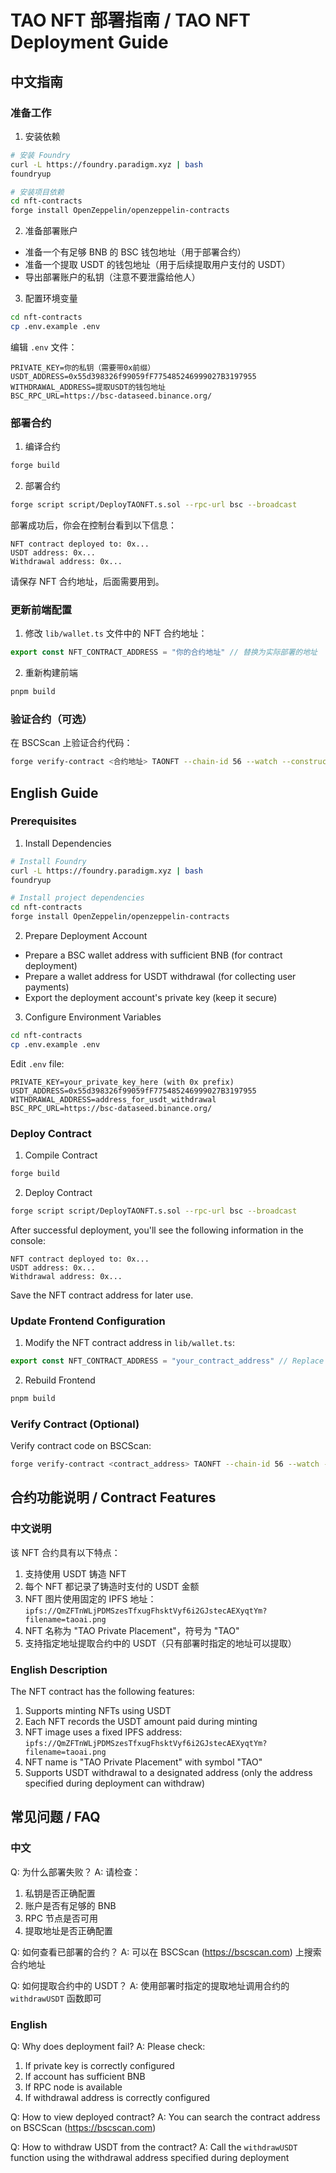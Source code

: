 # TAO NFT 部署指南 / TAO NFT Deployment Guide

## 中文指南

### 准备工作

1. 安装依赖
```bash
# 安装 Foundry
curl -L https://foundry.paradigm.xyz | bash
foundryup

# 安装项目依赖
cd nft-contracts
forge install OpenZeppelin/openzeppelin-contracts
```

2. 准备部署账户
- 准备一个有足够 BNB 的 BSC 钱包地址（用于部署合约）
- 准备一个提取 USDT 的钱包地址（用于后续提取用户支付的 USDT）
- 导出部署账户的私钥（注意不要泄露给他人）

3. 配置环境变量
```bash
cd nft-contracts
cp .env.example .env
```

编辑 `.env` 文件：
```env
PRIVATE_KEY=你的私钥（需要带0x前缀）
USDT_ADDRESS=0x55d398326f99059fF775485246999027B3197955
WITHDRAWAL_ADDRESS=提取USDT的钱包地址
BSC_RPC_URL=https://bsc-dataseed.binance.org/
```

### 部署合约

1. 编译合约
```bash
forge build
```

2. 部署合约
```bash
forge script script/DeployTAONFT.s.sol --rpc-url bsc --broadcast
```

部署成功后，你会在控制台看到以下信息：
```
NFT contract deployed to: 0x...
USDT address: 0x...
Withdrawal address: 0x...
```

请保存 NFT 合约地址，后面需要用到。

### 更新前端配置

1. 修改 `lib/wallet.ts` 文件中的 NFT 合约地址：
```typescript
export const NFT_CONTRACT_ADDRESS = "你的合约地址" // 替换为实际部署的地址
```

2. 重新构建前端
```bash
pnpm build
```

### 验证合约（可选）

在 BSCScan 上验证合约代码：
```bash
forge verify-contract <合约地址> TAONFT --chain-id 56 --watch --constructor-args $(cast abi-encode "constructor(address,address)" "<USDT地址>" "<提取地址>")
```

## English Guide

### Prerequisites

1. Install Dependencies
```bash
# Install Foundry
curl -L https://foundry.paradigm.xyz | bash
foundryup

# Install project dependencies
cd nft-contracts
forge install OpenZeppelin/openzeppelin-contracts
```

2. Prepare Deployment Account
- Prepare a BSC wallet address with sufficient BNB (for contract deployment)
- Prepare a wallet address for USDT withdrawal (for collecting user payments)
- Export the deployment account's private key (keep it secure)

3. Configure Environment Variables
```bash
cd nft-contracts
cp .env.example .env
```

Edit `.env` file:
```env
PRIVATE_KEY=your_private_key_here (with 0x prefix)
USDT_ADDRESS=0x55d398326f99059fF775485246999027B3197955
WITHDRAWAL_ADDRESS=address_for_usdt_withdrawal
BSC_RPC_URL=https://bsc-dataseed.binance.org/
```

### Deploy Contract

1. Compile Contract
```bash
forge build
```

2. Deploy Contract
```bash
forge script script/DeployTAONFT.s.sol --rpc-url bsc --broadcast
```

After successful deployment, you'll see the following information in the console:
```
NFT contract deployed to: 0x...
USDT address: 0x...
Withdrawal address: 0x...
```

Save the NFT contract address for later use.

### Update Frontend Configuration

1. Modify the NFT contract address in `lib/wallet.ts`:
```typescript
export const NFT_CONTRACT_ADDRESS = "your_contract_address" // Replace with actual deployed address
```

2. Rebuild Frontend
```bash
pnpm build
```

### Verify Contract (Optional)

Verify contract code on BSCScan:
```bash
forge verify-contract <contract_address> TAONFT --chain-id 56 --watch --constructor-args $(cast abi-encode "constructor(address,address)" "<USDT_ADDRESS>" "<WITHDRAWAL_ADDRESS>")
```

## 合约功能说明 / Contract Features

### 中文说明

该 NFT 合约具有以下特点：
1. 支持使用 USDT 铸造 NFT
2. 每个 NFT 都记录了铸造时支付的 USDT 金额
3. NFT 图片使用固定的 IPFS 地址：`ipfs://QmZFTnWLjPDMSzesTfxugFhsktVyf6i2GJstecAEXyqtYm?filename=taoai.png`
4. NFT 名称为 "TAO Private Placement"，符号为 "TAO"
5. 支持指定地址提取合约中的 USDT（只有部署时指定的地址可以提取）

### English Description

The NFT contract has the following features:
1. Supports minting NFTs using USDT
2. Each NFT records the USDT amount paid during minting
3. NFT image uses a fixed IPFS address: `ipfs://QmZFTnWLjPDMSzesTfxugFhsktVyf6i2GJstecAEXyqtYm?filename=taoai.png`
4. NFT name is "TAO Private Placement" with symbol "TAO"
5. Supports USDT withdrawal to a designated address (only the address specified during deployment can withdraw)

## 常见问题 / FAQ

### 中文

Q: 为什么部署失败？
A: 请检查：
1. 私钥是否正确配置
2. 账户是否有足够的 BNB
3. RPC 节点是否可用
4. 提取地址是否正确配置

Q: 如何查看已部署的合约？
A: 可以在 BSCScan (https://bscscan.com) 上搜索合约地址

Q: 如何提取合约中的 USDT？
A: 使用部署时指定的提取地址调用合约的 `withdrawUSDT` 函数即可

### English

Q: Why does deployment fail?
A: Please check:
1. If private key is correctly configured
2. If account has sufficient BNB
3. If RPC node is available
4. If withdrawal address is correctly configured

Q: How to view deployed contract?
A: You can search the contract address on BSCScan (https://bscscan.com)

Q: How to withdraw USDT from the contract?
A: Call the `withdrawUSDT` function using the withdrawal address specified during deployment